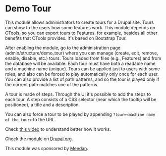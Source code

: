 Demo Tour
=========

This module allows administrators to create tours for a Drupal site. Tours can
show to the users how some features work. This module depends on CTools, so you
can export tours to Features, for example, besides all other benefits that CTools
provides. It's based on Bootstrap Tour.

After enabling the module, go to the administration page (admin/structure/demo_tour) where
you can manage (create, edit, remove, enable, disable, etc.) tours. Tours loaded from files
(e.g., Features) and from the database will be available. Each tour must have both a readable
name and a machine name (unique). Tours can be applied just to users with some roles, and also
can be forced to play automatically only once for each user. You can also provide a list of
path patterns, and so the tour is played only if the current path matches one of the patterns.

A tour is made of steps. Through the UI it's possible to add the steps to each tour. A step
consists of a CSS selector (near which the tooltip will be positioned), a title and a description.

You can also force a tour to be played by appending `?tour=<machine name of the tour>` to the URL.

Check [this video](http://ca.ios.ba/files/drupal/demotour.ogv) to understand better how it works.

Check the module on [Drupal.org](https://www.drupal.org/project/demo_tour).

This module was sponsored by [Meedan](http://meedan.org).
